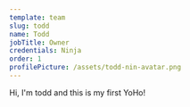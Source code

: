 ```yaml
---
template: team
slug: todd
name: Todd
jobTitle: Owner
credentials: Ninja
order: 1
profilePicture: /assets/todd-nin-avatar.png
---
```

Hi, I'm todd and this is my first YoHo!